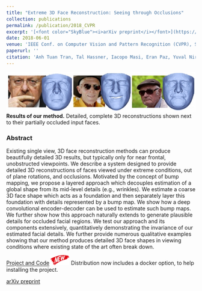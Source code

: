 ```yaml
---
title: "Extreme 3D Face Reconstruction: Seeing through Occlusions"
collection: publications
permalink: /publication/2018_CVPR
excerpt: '[<font color="SkyBlue"><i>arXiv preprint</i></font>](https://arxiv.org/abs/1712.05083)'
date: 2018-06-01
venue: 'IEEE Conf. on Computer Vision and Pattern Recognition (CVPR), Salt Lake City'
paperurl: ''
citation: 'Anh Tuan Tran, Tal Hassner, Iacopo Masi, Eran Paz, Yuval Nirkin, Gerard Medioni. <i> Extreme 3D Face Reconstruction: Seeing through Occlusions.</i> IEEE Conf. on Computer Vision and Pattern Recognition (CVPR), Salt Lake City, 2018.'
---
```


<img src='../images/Extreme 3D Face Reconstruction - Icon.jpg'><br/>
<b>Results of our method.</b> Detailed, complete 3D reconstructions shown next to their partially occluded input faces.

### Abstract
Existing single view, 3D face reconstruction methods can produce beautifully detailed 3D results, but typically only for near frontal, unobstructed viewpoints. We describe a system designed to provide detailed 3D reconstructions of faces viewed under extreme conditions, out of plane rotations, and occlusions. Motivated by the concept of bump mapping, we propose a layered approach which decouples estimation of a global shape from its mid-level details (e.g., wrinkles). We estimate a coarse 3D face shape which acts as a foundation and then separately layer this foundation with details represented by a bump map. We show how a deep convolutional encoder-decoder can be used to estimate such bump maps. We further show how this approach naturally extends to generate plausible details for occluded facial regions. We test our approach and its components extensively, quantitatively demonstrating the invariance of our estimated facial details. We further provide numerous qualitative examples showing that our method produces detailed 3D face shapes in viewing conditions where existing state of the art often break down.


[Project and Code](https://github.com/anhttran/extreme_3d_faces) <img src='../images/New - Icon.jpg' width='50'> Distribution now includes a docker option, to help installing the project.

[arXiv preprint](https://arxiv.org/abs/1712.05083)
